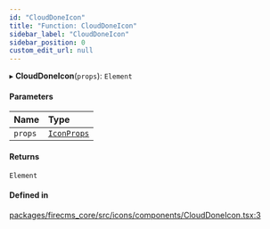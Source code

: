 ```yaml
---
id: "CloudDoneIcon"
title: "Function: CloudDoneIcon"
sidebar_label: "CloudDoneIcon"
sidebar_position: 0
custom_edit_url: null
---
```


▸ **CloudDoneIcon**(`props`): `Element`

#### Parameters

| Name | Type |
| :------ | :------ |
| `props` | [`IconProps`](../types/IconProps.md) |

#### Returns

`Element`

#### Defined in

[packages/firecms_core/src/icons/components/CloudDoneIcon.tsx:3](https://github.com/FireCMSco/firecms/blob/d45f3739/packages/firecms_core/src/icons/components/CloudDoneIcon.tsx#L3)
